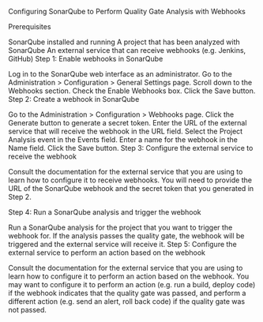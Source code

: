 Configuring SonarQube to Perform Quality Gate Analysis with Webhooks

Prerequisites

SonarQube installed and running
A project that has been analyzed with SonarQube
An external service that can receive webhooks (e.g. Jenkins, GitHub)
Step 1: Enable webhooks in SonarQube

Log in to the SonarQube web interface as an administrator.
Go to the Administration > Configuration > General Settings page.
Scroll down to the Webhooks section.
Check the Enable Webhooks box.
Click the Save button.
Step 2: Create a webhook in SonarQube

Go to the Administration > Configuration > Webhooks page.
Click the Generate button to generate a secret token.
Enter the URL of the external service that will receive the webhook in the URL field.
Select the Project Analysis event in the Events field.
Enter a name for the webhook in the Name field.
Click the Save button.
Step 3: Configure the external service to receive the webhook

Consult the documentation for the external service that you are using to learn how to configure it to receive webhooks. You will need to provide the URL of the SonarQube webhook and the secret token that you generated in Step 2.

Step 4: Run a SonarQube analysis and trigger the webhook

Run a SonarQube analysis for the project that you want to trigger the webhook for.
If the analysis passes the quality gate, the webhook will be triggered and the external service will receive it.
Step 5: Configure the external service to perform an action based on the webhook

Consult the documentation for the external service that you are using to learn how to configure it to perform an action based on the webhook. You may want to configure it to perform an action (e.g. run a build, deploy code) if the webhook indicates that the quality gate was passed, and perform a different action (e.g. send an alert, roll back code) if the quality gate was not passed.